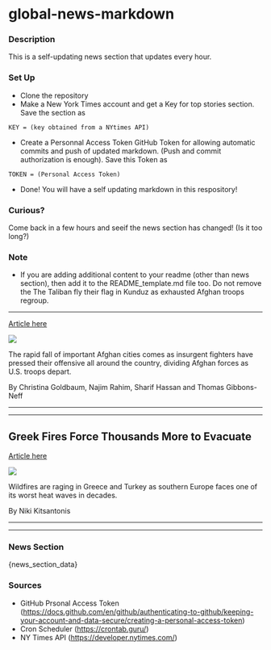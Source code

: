 # global-news-markdown

### Description 
This is a self-updating news section that updates every hour.

### Set Up 
* Clone the repository
* Make a New York Times account and get a Key for top stories section. Save the section as 
 ```
 KEY = (key obtained from a NYtimes API)
 ```
*  Create a Personnal Access Token GitHub Token for allowing automatic commits and push of updated markdown. (Push and commit authorization is enough). Save this Token as 
```
TOKEN = (Personal Access Token)
```
* Done! You will have a self updating markdown in this respository!

### Curious?
Come back in a few hours and seeif the news section has changed! (Is it too long?)

### Note
* If you are adding additional content to your readme (other than news section), then add it to the README_template.md file too. Do not remove the The Taliban fly their flag in Kunduz as exhausted Afghan troops regroup.
------------------------------------------------------------------------

[Article here](https://www.nytimes.com/2021/08/08/world/asia/afghanistan-taliban-kunduz.html)

[![](https://static01.nyt.com/images/2021/08/08/world/08KUNDUZ-VIDEO-COVER/08KUNDUZ-VIDEO-COVER-superJumbo.jpg)](https://www.nytimes.com/2021/08/08/world/asia/afghanistan-taliban-kunduz.html)

The rapid fall of important Afghan cities comes as insurgent fighters have pressed their offensive all around the country, dividing Afghan forces as U.S. troops depart.

By Christina Goldbaum, Najim Rahim, Sharif Hassan and Thomas Gibbons-Neff

* * *

* * *

Greek Fires Force Thousands More to Evacuate
--------------------------------------------

[Article here](https://www.nytimes.com/2021/08/07/world/europe/greece-turkey-fires-ferry.html)

[![](https://static01.nyt.com/images/2021/08/07/world/07greece-fires01/merlin_192934347_4f4d36c3-637d-4fd3-8174-04e455f23cf9-superJumbo.jpg)](https://www.nytimes.com/2021/08/07/world/europe/greece-turkey-fires-ferry.html)

Wildfires are raging in Greece and Turkey as southern Europe faces one of its worst heat waves in decades.

By Niki Kitsantonis

* * *

* * *

### News Section 
{news_section_data}


### Sources 
* GitHub Prsonal Access Token (https://docs.github.com/en/github/authenticating-to-github/keeping-your-account-and-data-secure/creating-a-personal-access-token)
* Cron Scheduler (https://crontab.guru/)
* NY Times API (https://developer.nytimes.com/)

